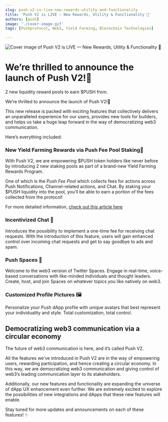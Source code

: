 ```yaml
---
slug: push-v2-is-live-new-rewards-utility-and-functionality
title: 'Push V2 is LIVE — New Rewards, Utility & Functionality 🚀'
authors: [push]
image: './cover-image.gif'
tags: [Pushprotocol, Web3, Yield Farming, Blockchain Technologies]

---
```

![Cover image of Push V2 is LIVE — New Rewards, Utility & Functionality 🚀](./cover-image.gif)

<!--customheaderpoint-->
# We’re thrilled to announce the launch of Push V2!🎉


2 new liquidity reward pools to earn $PUSH from.

We’re thrilled to announce the launch of Push V2!🎉

<!--truncate-->

This new release is packed with exciting features that collectively delivers an unparalleled experience for our users, provides new tools for builders, and helps us take a huge leap forward in the way of democratizing web3 communication.

Here’s everything included:

### New Yield Farming Rewards via Push Fee Pool Staking🌾
With Push V2, we are empowering $PUSH token holders like never before by introducing 2 new staking pools as part of a brand-new Yield Farming Rewards Program.

One of which is the <i>Push Fee Pool</i> which collects fees for actions across Push Notifications, Channel-related actions, and Chat. By staking your $PUSH liquidity into the pool, you’ll be able to earn a portion of the fees collected from the protocol!

For more detailed information, [check out this article here](https://medium.com/push-protocol/new-push-yield-farming-rewards-full-details-4a9ff473226d)

### Incentivized Chat 💬
Introduces the possibility to implement a one-time fee for receiving chat requests. With the introduction of this feature, users will gain enhanced control over incoming chat requests and get to say goodbye to ads and spam.

### Push Spaces 🌌
Welcome to the web3 version of Twitter Spaces. Engage in real-time, voice-based conversations with like-minded individuals and thought leaders. Create, host, and join Spaces on whatever topics you like natively on web3.

### Customized Profile Pictures 🖼️
Personalize your Push dApp profile with unique avatars that best represent your individuality and style. Total customization, total control.

## Democratizing web3 communication via a circular economy
The future of web3 communication is here, and it’s called Push V2.

All the features we’ve introduced in Push V2 are in the way of empowering users, rewarding participation, and hence creating a circular economy. In this way, we are democratizing web3 communication and giving control of web3’s leading communication layer to its stakeholders.

Additionally, our new features and functionality are expanding the universe of dApp UX enhancement even further. We are extremely excited to explore the possibilities of new integrations and dApps that these new features will enable.

Stay tuned for more updates and announcements on each of these features! ✨

